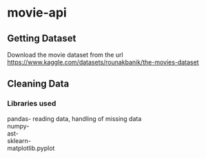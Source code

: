 # movie-api

## Getting Dataset ##

Download the movie dataset from the url https://www.kaggle.com/datasets/rounakbanik/the-movies-dataset

## Cleaning Data 

### Libraries used

pandas- reading data, handling of missing data                   </br>
numpy-                    </br>
ast-                     </br>
sklearn-                  </br>
matplotlib.pyplot         </br>




